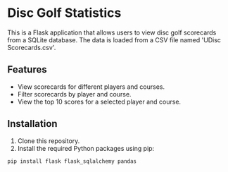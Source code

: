 # Disc Golf Statistics

This is a Flask application that allows users to view disc golf scorecards from a SQLite database. The data is loaded from a CSV file named 'UDisc Scorecards.csv'.

## Features

- View scorecards for different players and courses.
- Filter scorecards by player and course.
- View the top 10 scores for a selected player and course.

## Installation

1. Clone this repository.
2. Install the required Python packages using pip:

```bash
pip install flask flask_sqlalchemy pandas
